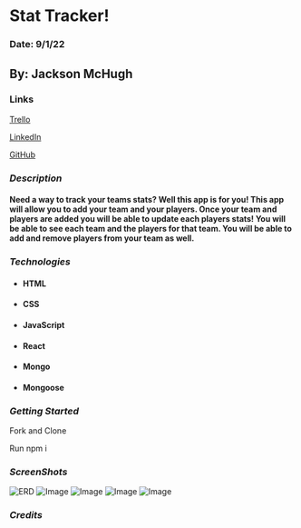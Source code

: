 # **Stat Tracker!**
### Date: 9/1/22
## By: Jackson McHugh
### **Links**
[Trello](https://trello.com/b/QypYT74A/stat-tracker)

[LinkedIn](https://www.linkedin.com/in/jackson-mchugh/)

[GitHub](https://github.com/Jacksonmchugh)

### **_Description_**

#### Need a way to track your teams stats? Well this app is for you! This app will allow you to add your team and your players. Once your team and players are added you will be able to update each players stats! You will be able to see each team and the players for that team. You will be able to add and remove players from your team as well.

### **_Technologies_**

- #### HTML
- #### CSS
- #### JavaScript
- #### React
- #### Mongo
- #### Mongoose


### **_Getting Started_**
Fork and Clone

Run npm i

### **_ScreenShots_**
![ERD](https://i.imgur.com/44RWN7Q.png)
![Image](https://i.imgur.com/lO3qjPY.png)
![Image](https://i.imgur.com/WDuva4L.png)
![Image](https://i.imgur.com/rGMliTt.png)
![Image](https://i.imgur.com/iWCeNKx.png)

### **_Credits_**





